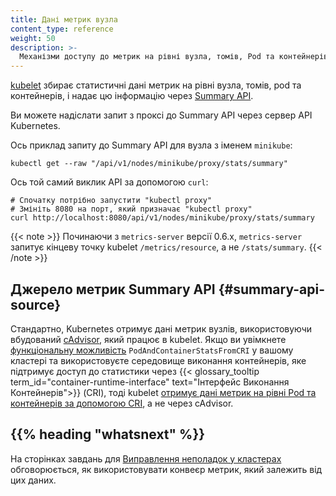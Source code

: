 ```yaml
---
title: Дані метрик вузла
content_type: reference
weight: 50
description: >-
  Механізми доступу до метрик на рівні вузла, томів, Pod та контейнерів, як їх бачить kubelet.
---
```


[kubelet](/uk/docs/reference/command-line-tools-reference/kubelet/) збирає статистичні дані метрик на рівні вузла, томів, pod та контейнерів, і надає цю інформацію через
[Summary API](https://github.com/kubernetes/kubernetes/blob/7d309e0104fedb57280b261e5677d919cb2a0e2d/staging/src/k8s.io/kubelet/pkg/apis/stats/v1alpha1/types.go).

Ви можете надіслати запит з проксі до Summary API через сервер API Kubernetes.

Ось приклад запиту до Summary API для вузла з іменем `minikube`:

```shell
kubectl get --raw "/api/v1/nodes/minikube/proxy/stats/summary"
```

Ось той самий виклик API за допомогою `curl`:

```shell
# Спочатку потрібно запустити "kubectl proxy"
# Змініть 8080 на порт, який призначає "kubectl proxy"
curl http://localhost:8080/api/v1/nodes/minikube/proxy/stats/summary
```

{{< note >}}
Починаючи з `metrics-server` версії 0.6.x, `metrics-server` запитує кінцеву точку kubelet `/metrics/resource`, а не `/stats/summary`.
{{< /note >}}

## Джерело метрик Summary API {#summary-api-source}

Стандартно, Kubernetes отримує дані метрик вузлів, використовуючи вбудований [cAdvisor](https://github.com/google/cadvisor), який працює в kubelet. Якщо ви увімкнете [функціональну можливість](/uk/docs/reference/command-line-tools-reference/feature-gates/) `PodAndContainerStatsFromCRI` у вашому кластері та використовуєте середовище виконання контейнерів, яке підтримує доступ до статистики через {{< glossary_tooltip term_id="container-runtime-interface" text="Інтерфейс Виконання Контейнерів">}} (CRI), тоді kubelet [отримує дані метрик на рівні Pod та контейнерів за допомогою CRI](/uk/docs/reference/instrumentation/cri-pod-container-metrics), а не через cAdvisor.

## {{% heading "whatsnext" %}}

На сторінках завдань для [Виправлення неполадок у кластерах](/uk/docs/tasks/debug/debug-cluster/) обговорюється, як використовувати конвеєр метрик, який залежить від цих даних.
